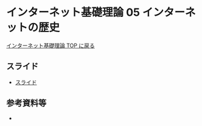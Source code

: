 # インターネット基礎理論 05 インターネットの歴史

[インターネット基礎理論 TOP に戻る](./index.md)

## スライド
- [スライド](./btoi_05slide.pdf)

## 参考資料等
- 

